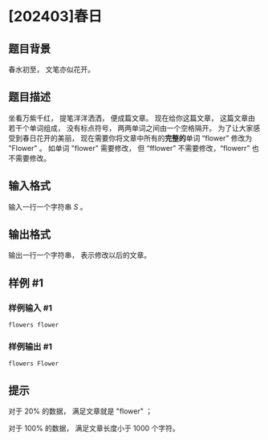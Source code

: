 # [202403]春日

## 题目背景

春水初至， 文笔亦似花开。

## 题目描述

坐看万紫千红， 提笔洋洋洒洒， 便成篇文章。 现在给你这篇文章， 这篇文章由若干个单词组成， 没有标点符号， 两两单词之间由一个空格隔开。 为了让大家感受到春日花开的美丽， 现在需要你将文章中所有的**完整的**单词 “flower” 修改为 "Flower" 。 如单词 "flower" 需要修改， 但 “fflower" 不需要修改，“flowerr” 也不需要修改。

## 输入格式

输入一行一个字符串 $S$ 。

## 输出格式

输出一行一个字符串， 表示修改以后的文章。

## 样例 #1

### 样例输入 #1

```
flowers flower
```

### 样例输出 #1

```
flowers Flower
```

## 提示

对于 $20\%$ 的数据， 满足文章就是 "flower" ；

对于 $100 \%$ 的数据， 满足文章长度小于 $1000$ 个字符。